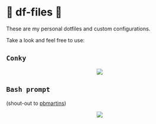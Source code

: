 # :file_folder: df-files :file_folder:

These are my personal dotfiles and custom configurations.

Take a look and feel free to use:

## `Conky`
<p align="center">
    <img src="https://i.imgur.com/XpUAdzQ.png">
</p>

## `Bash prompt`

(shout-out to [pbmartins](https://github.com/pbmartins/dotfiles))

<p align="center">
    <img src="https://i.imgur.com/x5yaptF.png">
</p>